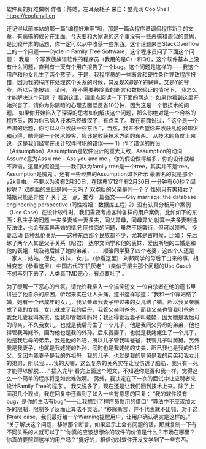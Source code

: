 软件真的好难做啊
作者：陈皓，左耳朵耗子
来自：酷壳网 CoolShell https://coolshell.cn

还记得以前本站的那一篇“编程好难啊”吗，那是一篇众程序员调侃程序新手的文章，有恶搞的成分在里面。今天要和大家说的这个事没有一些恶搞和调侃的意思，是比较严肃的话题，你一定可以从中收获一些东西。这个话题来自StackOverflow上的一个问题——Cycle in Family Tree Software，这个程序员问了下面这个问题：
我是一个写家族族谱软件的程序员（我用的是C++和Qt），这个软件基本上没有什么问题，直到有一天有个用户报告了一个bug。这个问题是这样的——我这个用户和他女儿生了两个孩子 。于是，我程序员的一些断言和硬性条件导致程序报错，因为我的程序在处理这个关系的时候，其发现X即是Y的爸爸，又是Y的爷爷，所以只能报错。请问， 在不需要移除我的断言和数据验证的情况下， 我怎么才能解决这个问题 ？
看到这里，请重点阅读一下下面的两点：
如果你看到这里开始兴奋了，请你为你阴暗的心理去面壁反省10分钟，因为这是一个很技术的问题。 如果你开始陷入了深深的思考如何解决这个问题，那么你绝对是一个合格的程序员，因为你已陷入技术已经很深了，有点呆了。我在前面说过，“ 这个是一个严肃的话题，你可以从中收获一些东西 ”，当然，我并不希望你来收获乱伦的知识和心得，酷壳是一个技术博客，应该是收获技术方面的东西。
从技术的角度上来说，这是我们经常在设计软件时犯的错误——
1）作了错误的假设 （Assumption）Assumption是软件设计的重大天敌，Assumption的动词Assume意为Ass u me – Ass you and me 。你的假设做得越多，你的设计就越不靠谱。这里的假设是——我们以为family tree是一个tree，其实并不是tree。 Assumption是魔鬼 。还有一些经典的Assumption如下所示
最著名的就是那个y2k臭虫。 不要以为没有2月30日，在瑞典1712年有2月30日 一分钟有60秒？闰秒呢？ 双胞胎的生日是同一天吗？ 双胞胎的父亲是同一个？ 性别只有男和女？ 婚姻只能是异性？ 关于这一点，推荐一篇强文——Gay marriage: the database engineering perspective (同性婚姻：数据库工程)
2）没有认真分析用户案例 （Use Case）在设计软件时，我们需要考虑各种各样的用户案例，比如如下的东西：私生子的问题 一夫多妻或一妻多夫，同父异母，同母异父 就算一夫多妻制违反法律，也会有离异再婚的情况 同性恋的问题，虽然不能繁衍，但可以领养。 换妻活动 各种乱伦关系——这种东西那个民族都不少，尤其是古时候，比如： 先后嫁了两个人其是父子关系（昭君） 达尔文同学和他的表妹，爱因斯坦的二婚是和他的表姐，埃及艳后嫁了她的弟弟，…… 顺治同学娶了四个老婆，这四个人还是一家人：姑姑，侄女，妹妹，女儿。（参看这里） 刘邦同学的母后干出来的事，相当变态（参看这里） 中国古代的“扒灰老” （类似于楼主那个问题的Use Case）
不想再列下去了，人类真TMD恶心，有点要吐了 。

为了缓解一下恶心的气氛，请允许我插入一个搞笑短文
一位自杀者在他的遗书里讲述了他自杀的原因，听起来实在让人头痛。遗书这样写道：“我和一个寡妇结了婚，她有一个已成年的女儿，我父亲跟我妻子带过来的女儿结了婚。所以我父亲就成了我的女婿，女儿就成了我的后母，我管父亲叫爸爸，而我父亲也管我叫爸爸；我女儿管我叫爸爸，但我却管她叫妈妈；我还得管我妻子叫姥姥，因为她是我后母的母亲。不久我女儿，也就是我后母生了一个儿子，他是我同父异母的弟弟，他也得管我叫姥爷，因为他也是我的外孙。后来我妻子，也就是我姥姥生了一个儿子，他是我后母的弟弟，我是他的外甥，所以儿子管我叫爸爸，我管儿子叫舅舅。另外我是我妻子，也就是我姥姥的外孙，同时也是我姥姥的丈夫，所已我也是我的外祖父。又因为我妻子是我的外祖母，我的儿子，也就是我的舅舅是我的弟弟和我女儿的弟弟，所以我……我的天哪，这么复杂的关系实在让我伤透了脑筋，我只有一死才能得以解脱……”
插入完毕
看完上面这个短文，不知道你是否和我一样，觉得这么一个简单的程序将是如此难做啊。 另外，我决定在下一次的面试中让应聘者来设计Family Tree的程序 。
我又说多了，现在还是让我们回到技术上来。除了上面那几个观点，我在回复中还看到了如入一些有意思的回复：
“我的软件没有bug，是你的生活有bug”——让我想到了程序员惯用的借口" “算法中不应该加太多的限制，限制多了反而让算法不灵活。” “移除断言，并不代表就不出错，对于这种rare case，我们最好给一个Warning提醒用户，让用户确认确实是这样的。” “关于解决这个问题，移除那个断言，如果显示上会有问题的话，那就复制一下有不同关系的人就可以了” “你真的应该想想你的软件的价值是什么？市场在哪里？你真的要照顾这样的用户吗？”挺好的，相信你对软件开发又学到了一些东西。